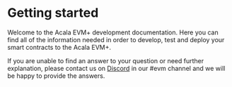 # Getting started

Welcome to the Acala EVM+ development documentation. Here you can find all of the information needed in order to develop, test and deploy your smart contracts to the Acala EVM+.

If you are unable to find an answer to your question or need further explanation, please contact us on [Discord](https://discord.gg/5JJgXKSznc) in our #evm channel and we will be happy to provide the answers.
